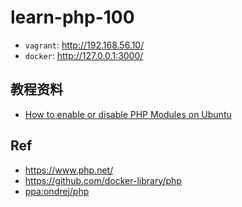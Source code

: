 # learn-php-100


* `vagrant`: <http://192.168.56.10/>
* `docker`: <http://127.0.0.1:3000/>

## 教程资料

* [How to enable or disable PHP Modules on Ubuntu](https://tecadmin.net/enable-disable-php-modules-ubuntu/)

## Ref

* <https://www.php.net/>
* <https://github.com/docker-library/php>
* [ppa:ondrej/php](https://launchpad.net/~ondrej/+archive/ubuntu/php)